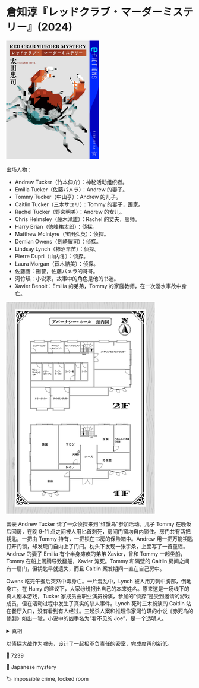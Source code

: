 # 倉知淳『レッドクラブ・マーダーミステリー』(2024)

<img src=images/2024_cover.jpg width=250/>

出场人物：
* Andrew Tucker（竹本伸介）：神秘活动组织者。
* Emilia Tucker（佐藤パメラ）：Andrew 的妻子。
* Tommy Tucker（中山亨）：Andrew 的儿子。
* Caitlin Tucker（三木サユリ）：Tommy 的妻子，画家。
* Rachel Tucker（野宮明美）：Andrew 的女儿。
* Chris Helmsley（藤木滝雄）：Rachel 的丈夫，厨师。
* Harry Brian（徳峰祐太郎）：侦探。
* Matthew McIntyre（宝田久英）：侦探。
* Demian Owens（剣崎耀司）：侦探。
* Lindsay Lynch（柿沼早苗）：侦探。
* Pierre Dupri（山内冬）：侦探。
* Laura Morgan（苣木結美）：侦探。
* 佐藤善：刑警，佐藤パメラ的哥哥。
* 河竹瑛：小说家，故事中的角色是他的书迷。
* Xavier Benoit：Emilia 的弟弟，Tommy 的家庭教师，在一次溺水事故中身亡。

<img src=images/2024_floor_plan.jpg width=400/>

富豪 Andrew Tucker 请了一众侦探来到“红蟹岛”参加活动。儿子 Tommy 在晚饭后回房，在晚 9-11 点之间被人用匕首刺死，房间门窗均自内锁住。房门共有两把钥匙，一把由 Tommy 持有，一把锁在书房的保险箱中。Andrew 用一把万能钥匙打开门锁，却发现门自内上了门闩。枕头下发现一张字条，上面写了一首童谣。Andrew 的妻子 Emilia 有个半身瘫痪的弟弟 Xavier，曾和 Tommy 一起坐船，Tommy 在船上闹腾导致翻船，Xavier 淹死。Tommy 和隔壁的 Caitlin 房间之间有一扇门，但钥匙早就遗失，而且 Caitlin 案发期间一直在自己房中。

Owens 吃完午餐后突然中毒身亡。一片混乱中，Lynch 被人用刀刺中胸部，倒地身亡。在 Harry 的建议下，大家纷纷报出自己的本来姓名。原来这是一场线下的真人剧本游戏，Tucker 家成员由职业演员扮演，参加的“侦探”是受到邀请的游戏成员，但在活动过程中发生了真实的杀人事件。Lynch 死时三木扮演的 Caitlin 站在餐厅入口，没有看到有人经过。三起杀人案和推理作家河竹瑛的小说《赤死岛的惨剧》如出一辙，小说中的凶手名为“看不见的 Joe”，是一个透明人。

<details><summary>真相</summary>
<img src=images/2024_passage.jpg width=300/>
<img src=images/2024_toilet.jpg width=300/>

凶手是山内，他假装上厕所，从一楼书房用梯子爬上二楼 Tommy 和 Caitlin 房间中间的隐藏秘道，进入 Tommy 房间完成密室杀人，再原路返回。山内趁乱杀死 Lynch。苣木是幕后真凶，她与山内都是河竹瑛的粉丝，合作杀死对河竹瑛不满的客人。河竹瑛有一件透明斗篷，穿在身上就变成透明人。
</details>

以侦探大战作为噱头，设计了一起极不负责任的密室，完成度再创新低。

:link: 7239

:file_folder: Japanese mystery

:label: impossible crime, locked room
